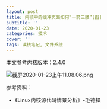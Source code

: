 ```yaml
---
layout: post
title: 内核中的缓冲页面如何“一箭三雕”[图]
subtitle: ''
date: 2020-01-23
categories: 技术
cover: ''
tags: 读核笔记, 文件系统
---
```


本文参考内核版本：2.4.0

![截屏2020-01-23上午11.08.06.png](http://ww1.sinaimg.cn/large/c9caade4gy1gb6biumf4fj224412e120.jpg)

参考资料：
- 《Linux内核源代码情景分析》-毛德操



